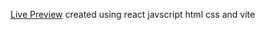 [Live Preview](https://shivuduu19.github.io/Memory-card/)
created using react javscript html css and vite
